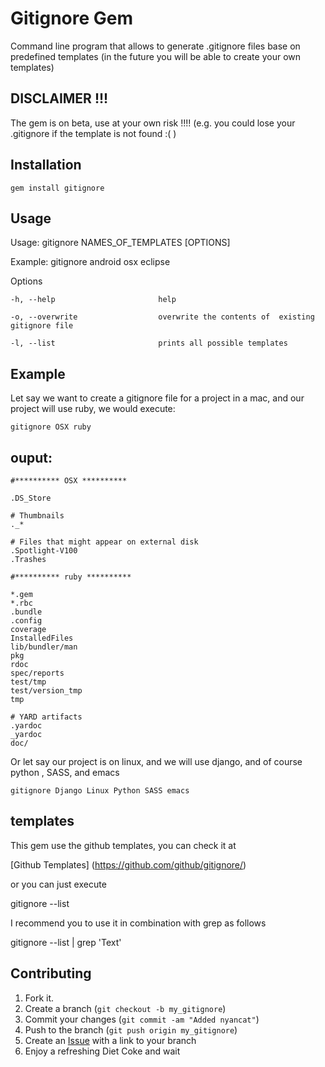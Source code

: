 Gitignore Gem
=============
Command line program that allows to generate .gitignore files base on predefined templates (in the future you will be able to create your own templates)


DISCLAIMER  !!!
-----------
The gem is on beta, use at your own risk !!!! (e.g. you could lose your .gitignore if the template is not found :( )


Installation
-----------

    gem install gitignore


Usage
-----

Usage: gitignore NAMES\_OF\_TEMPLATES [OPTIONS]

Example: gitignore android osx eclipse

Options

    -h, --help                       help

    -o, --overwrite                  overwrite the contents of  existing gitignore file

    -l, --list                       prints all possible templates

Example
-----
Let say we want to create  a gitignore file for a project in a mac, and our project will use ruby, we would execute:


    gitignore OSX ruby

ouput:
-----
    #********** OSX **********

	.DS_Store

	# Thumbnails
	._*

	# Files that might appear on external disk
	.Spotlight-V100
	.Trashes

	#********** ruby **********

	*.gem
	*.rbc
	.bundle
	.config
	coverage
	InstalledFiles
	lib/bundler/man
	pkg
	rdoc
	spec/reports
	test/tmp
	test/version_tmp
	tmp

	# YARD artifacts
	.yardoc
	_yardoc
	doc/

Or let say our  project is on linux, and we will use django, and of course python , SASS, and emacs

    gitignore Django Linux Python SASS emacs
 
templates
-----

This gem use the github templates, you can check it at

[Github Templates] (https://github.com/github/gitignore/)

or you can just execute 

   gitignore --list

I recommend you to use it in combination with grep as follows
 
   gitignore --list | grep 'Text'


Contributing
------------

1. Fork it.
2. Create a branch (`git checkout -b my_gitignore`)
3. Commit your changes (`git commit -am "Added nyancat"`)
4. Push to the branch (`git push origin my_gitignore`)
5. Create an [Issue](https://github.com/DavidToca/gitignore-gem/issues) with a link to your branch
6. Enjoy a refreshing Diet Coke and wait